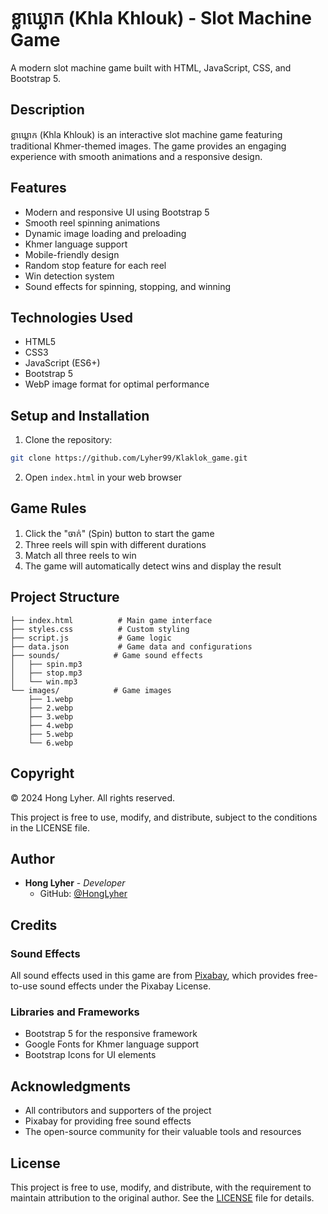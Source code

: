 # ខ្លាឃ្លោក (Khla Khlouk) - Slot Machine Game

A modern slot machine game built with HTML, JavaScript, CSS, and Bootstrap 5.

## Description

ខ្លាឃ្លោក (Khla Khlouk) is an interactive slot machine game featuring traditional Khmer-themed images. The game provides an engaging experience with smooth animations and a responsive design.

## Features

- Modern and responsive UI using Bootstrap 5
- Smooth reel spinning animations
- Dynamic image loading and preloading
- Khmer language support
- Mobile-friendly design
- Random stop feature for each reel
- Win detection system
- Sound effects for spinning, stopping, and winning

## Technologies Used

- HTML5
- CSS3
- JavaScript (ES6+)
- Bootstrap 5
- WebP image format for optimal performance

## Setup and Installation

1. Clone the repository:
```bash
git clone https://github.com/Lyher99/Klaklok_game.git
```

2. Open `index.html` in your web browser

## Game Rules

1. Click the "ចាក់" (Spin) button to start the game
2. Three reels will spin with different durations
3. Match all three reels to win
4. The game will automatically detect wins and display the result

## Project Structure

```
├── index.html          # Main game interface
├── styles.css          # Custom styling
├── script.js           # Game logic
├── data.json           # Game data and configurations
├── sounds/            # Game sound effects
│   ├── spin.mp3
│   ├── stop.mp3
│   └── win.mp3
└── images/            # Game images
    ├── 1.webp
    ├── 2.webp
    ├── 3.webp
    ├── 4.webp
    ├── 5.webp
    └── 6.webp
```

## Copyright

© 2024 Hong Lyher. All rights reserved.

This project is free to use, modify, and distribute, subject to the conditions in the LICENSE file.

## Author

- **Hong Lyher** - *Developer*
  - GitHub: [@HongLyher](https://github.com/HongLyher)

## Credits

### Sound Effects
All sound effects used in this game are from [Pixabay](https://pixabay.com/), which provides free-to-use sound effects under the Pixabay License.

### Libraries and Frameworks
- Bootstrap 5 for the responsive framework
- Google Fonts for Khmer language support
- Bootstrap Icons for UI elements

## Acknowledgments

- All contributors and supporters of the project
- Pixabay for providing free sound effects
- The open-source community for their valuable tools and resources

## License

This project is free to use, modify, and distribute, with the requirement to maintain attribution to the original author. See the [LICENSE](LICENSE) file for details. 
